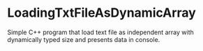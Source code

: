# LoadingTxtFileAsDynamicArray

Simple C++ program that load text file as independent array with dynamically typed size and presents data in console.
